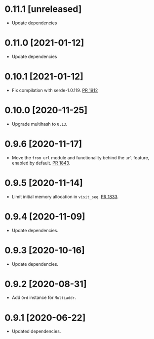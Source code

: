 # 0.11.1 [unreleased]

- Update dependencies

# 0.11.0 [2021-01-12]

- Update dependencies

# 0.10.1 [2021-01-12]

- Fix compilation with serde-1.0.119.
  [PR 1912](https://github.com/libp2p/rust-libp2p/pull/1912)

# 0.10.0 [2020-11-25]

- Upgrade multihash to `0.13`.

# 0.9.6 [2020-11-17]

- Move the `from_url` module and functionality behind the `url` feature,
  enabled by default.
  [PR 1843](https://github.com/libp2p/rust-libp2p/pull/1843).

# 0.9.5 [2020-11-14]

- Limit initial memory allocation in `visit_seq`.
  [PR 1833](https://github.com/libp2p/rust-libp2p/pull/1833).

# 0.9.4 [2020-11-09]

- Update dependencies.

# 0.9.3 [2020-10-16]

- Update dependencies.

# 0.9.2 [2020-08-31]

- Add `Ord` instance for `Multiaddr`.

# 0.9.1 [2020-06-22]

- Updated dependencies.
